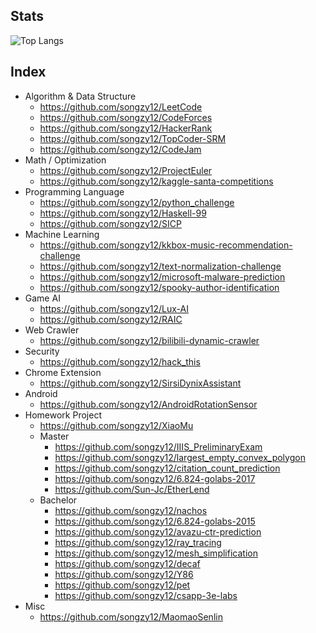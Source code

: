 ## Stats
![Top Langs](https://github-readme-stats.vercel.app/api/top-langs/?username=songzy12)

## Index

* Algorithm & Data Structure
  * https://github.com/songzy12/LeetCode
  * https://github.com/songzy12/CodeForces
  * https://github.com/songzy12/HackerRank
  * https://github.com/songzy12/TopCoder-SRM
  * https://github.com/songzy12/CodeJam
* Math / Optimization
  * https://github.com/songzy12/ProjectEuler
  * https://github.com/songzy12/kaggle-santa-competitions  
* Programming Language
  * https://github.com/songzy12/python_challenge
  * https://github.com/songzy12/Haskell-99
  * https://github.com/songzy12/SICP
* Machine Learning
  * https://github.com/songzy12/kkbox-music-recommendation-challenge
  * https://github.com/songzy12/text-normalization-challenge
  * https://github.com/songzy12/microsoft-malware-prediction
  * https://github.com/songzy12/spooky-author-identification
* Game AI
  * https://github.com/songzy12/Lux-AI
  * https://github.com/songzy12/RAIC
* Web Crawler
  * https://github.com/songzy12/bilibili-dynamic-crawler
* Security
  * https://github.com/songzy12/hack_this
* Chrome Extension
  * https://github.com/songzy12/SirsiDynixAssistant
* Android
  * https://github.com/songzy12/AndroidRotationSensor
* Homework Project
  * https://github.com/songzy12/XiaoMu
  * Master
    * https://github.com/songzy12/IIIS_PreliminaryExam
    * https://github.com/songzy12/largest_empty_convex_polygon
    * https://github.com/songzy12/citation_count_prediction
    * https://github.com/songzy12/6.824-golabs-2017
    * https://github.com/Sun-Jc/EtherLend
  * Bachelor
    * https://github.com/songzy12/nachos
    * https://github.com/songzy12/6.824-golabs-2015
    * https://github.com/songzy12/avazu-ctr-prediction
    * https://github.com/songzy12/ray_tracing
    * https://github.com/songzy12/mesh_simplification
    * https://github.com/songzy12/decaf
    * https://github.com/songzy12/Y86
    * https://github.com/songzy12/pet
    * https://github.com/songzy12/csapp-3e-labs
* Misc
  * https://github.com/songzy12/MaomaoSenlin
